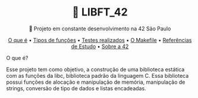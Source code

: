 <h1 align="center">
    <a> 🎒 LIBFT_42 </a>
</h1>
<p align="center">🚀 Projeto em constante desenvolvimento na 42 São Paulo </p>
<p align="center">
 <a href="#oqueé">O que é</a> •
 <a href="#tipos">Tipos de funções</a> • 
 <a href="#testes">Testes realizados</a> • 
 <a href="#Makefile">O Makefile</a> • 
 <a href="#referências">Referências de Estudo</a> • 
 <a href="#sobre">Sobre a 42</a>
</p>

O que é?

Esse projeto tem como objetivo, a construção de uma biblioteca estática com as funções da libc, biblioteca padrão da linguagem C.
Essa biblioteca possui funções de alocação e manipulação de memória, manipulação de strings, conversão de tipo de dados e listas encadeadas.

